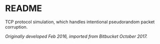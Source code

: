 # README #

TCP protocol simulation, which handles intentional pseudorandom packet corruption.


<i>Originally developed Feb 2016, imported from Bitbucket October 2017.</i>
